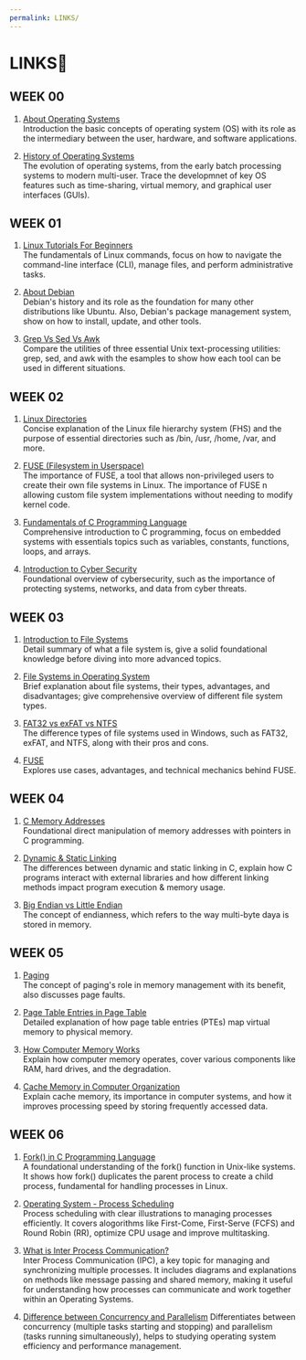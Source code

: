 ```yaml
---
permalink: LINKS/
---
```


# LINKS🔗


## WEEK 00

1. [About Operating Systems](https://www.youtube.com/watch?v=GjNp0bBrjmU)<br>
Introduction the basic concepts of operating system (OS) with its role as the intermediary between the user, hardware, and software applications.

2. [History of Operating Systems](https://www.youtube.com/watch?v=e-YI-fjI8Nc)<br>
The evolution of operating systems, from the early batch processing systems to modern multi-user. Trace the developmnet of key OS features such as time-sharing, virtual memory, and graphical user interfaces (GUIs).

## WEEK 01

1. [Linux Tutorials For Beginners](https://www.youtube.com/watch?v=v_1zB2WNN14)<br>
The fundamentals of Linux commands, focus on how to navigate the command-line interface (CLI), manage files, and perform administrative tasks.

2. [About Debian](https://www.debian.org/intro/about)<br>
Debian's history and its role as the foundation for many other distributions like Ubuntu. Also, Debian's package management system, show on how to install, update, and other tools. 

3. [Grep Vs Sed Vs Awk](https://www.linode.com/docs/guides/differences-between-grep-sed-awk/)<br>
Compare the utilities of three essential Unix text-processing utilities: grep, sed, and awk with the esamples to show how each tool can be used in different situations.

## WEEK 02

1. [Linux Directories](https://www.youtube.com/watch?v=42iQKuQodW4)<br>
Concise explanation of the Linux file hierarchy system (FHS) and the purpose of essential directories such as /bin, /usr, /home, /var, and more.

2. [FUSE (Filesystem in Userspace)](https://www.kernel.org/doc/html/latest/filesystems/fuse.html)<br>
The importance of FUSE, a tool that allows non-privileged users to create their own file systems in Linux. The importance of FUSE n allowing custom file system implementations without needing to modify kernel code.

3. [Fundamentals of C Programming Language](https://developerhelp.microchip.com/xwiki/bin/view/software-tools/c-programming/)<br>
Comprehensive introduction to C programming, focus on embedded systems with essentials topics such as variables, constants, functions, loops, and arrays.

4. [Introduction to Cyber Security](https://www.youtube.com/watch?v=U_P23SqJaDc)<br>
Foundational overview of cybersecurity, such as the importance of protecting systems, networks, and data from cyber threats. 

## WEEK 03

1. [Introduction to File Systems](https://www.ufsexplorer.com/articles/file-systems-basics/)<br>
Detail summary of what a file system is, give a solid foundational knowledge before diving into more advanced topics. 

2. [File Systems in Operating System](https://www.geeksforgeeks.org/file-systems-in-operating-system/)<br>
Brief explanation about file systems, their types, advantages, and disadvantages; give comprehensive overview of different file system types.

3. [FAT32 vs exFAT vs NTFS](https://www.youtube.com/watch?v=bYjQakUxeVY)<br>
The difference types of file systems used in Windows, such as FAT32, exFAT, and NTFS, along with their pros and cons.

4. [FUSE](https://www.youtube.com/watch?v=1zvOdR02hk4)<br>
Explores use cases, advantages, and technical mechanics behind FUSE.

## WEEK 04

1. [C Memory Addresses](https://www.youtube.com/watch?v=1KVpi0VN82E)<br>
Foundational direct manipulation of memory addresses with pointers in C programming.

2. [Dynamic & Static Linking](https://cs-fundamentals.com/tech-interview/c/difference-between-static-and-dynamic-linking)<br>
The differences between dynamic and static linking in C, explain how C programs interact with external libraries and how different linking methods impact program execution & memory usage.

3. [Big Endian vs Little Endian](https://youtu.be/jhErugDB-34?si=8tXyjXrA9khKEs2a)<br>
The concept of endianness, which refers to the way multi-byte daya is stored in memory. 

## WEEK 05

1. [Paging](https://wiki.osdev.org/Paging)<br>
The concept of paging's role in memory management with its benefit, also discusses page faults.

2. [Page Table Entries in Page Table](https://www.geeksforgeeks.org/page-table-entries-in-page-table/)<br>
Detailed explanation of how page table entries (PTEs) map virtual memory to physical memory.

3. [How Computer Memory Works](https://www.youtube.com/watch?v=p3q5zWCw8J4&feature=youtu.be)<br>
Explain how computer memory operates, cover various components like RAM, hard drives, and the degradation.

4. [Cache Memory in Computer Organization](https://www.geeksforgeeks.org/cache-memory-in-computer-organization/)<br>
Explain cache memory, its importance in computer systems, and how it improves processing speed by storing frequently accessed data.

## WEEK 06

1. [Fork() in C Programming Language](https://www.webscale.com/engineering-education/)<br>
A foundational understanding of the fork() function in Unix-like systems. It shows how fork() duplicates the parent process to create a child process, fundamental for handling processes in Linux.

2. [Operating System - Process Scheduling](https://www.tutorialspoint.com/operating_system/os_process_scheduling.htm)<br>
Process scheduling with clear illustrations to managing processes efficiently. It covers alogorithms like First-Come, First-Serve (FCFS) and Round Robin (RR), optimize CPU usage and improve multitasking.

3. [What is Inter Process Communication?](https://www.javatpoint.com/what-is-inter-process-communication)<br>
Inter Process Communication (IPC), a key topic for managing and synchronizing multiple processes. It includes diagrams and explanations on methods like message passing and shared memory, making it useful for understanding how processes can communicate and work together within an Operating Systems.

4. [Difference between Concurrency and Parallelism](https://www.geeksforgeeks.org/difference-between-concurrency-and-parallelism/)
Differentiates between concurrency (multiple tasks starting and stopping) and parallelism (tasks running simultaneously), helps to studying operating system efficiency and performance management.
